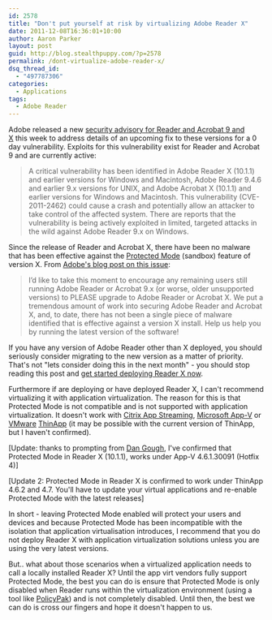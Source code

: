 ```yaml
---
id: 2578
title: "Don't put yourself at risk by virtualizing Adobe Reader X"
date: 2011-12-08T16:36:01+10:00
author: Aaron Parker
layout: post
guid: http://blog.stealthpuppy.com/?p=2578
permalink: /dont-virtualize-adobe-reader-x/
dsq_thread_id:
  - "497787306"
categories:
  - Applications
tags:
  - Adobe Reader
---
```

Adobe released a new [security advisory for Reader and Acrobat 9 and X](http://www.adobe.com/support/security/advisories/apsa11-04.html) this week to address details of an upcoming fix to these versions for a 0 day vulnerability. Exploits for this vulnerability exist for Reader and Acrobat 9 and are currently active:

> A critical vulnerability has been identified in Adobe Reader X (10.1.1) and earlier versions for Windows and Macintosh, Adobe Reader 9.4.6 and earlier 9.x versions for UNIX, and Adobe Acrobat X (10.1.1) and earlier versions for Windows and Macintosh. This vulnerability (CVE-2011-2462) could cause a crash and potentially allow an attacker to take control of the affected system. There are reports that the vulnerability is being actively exploited in limited, targeted attacks in the wild against Adobe Reader 9.x on Windows.

Since the release of Reader and Acrobat X, there have been no malware that has been effective against the [Protected Mode](http://blogs.adobe.com/pdfitmatters/2011/06/protected-view-in-acrobat-x-version-10-1.html) (sandbox) feature of version X. From [Adobe's blog post on this issue](http://blogs.adobe.com/asset/2011/12/background-on-cve-2011-2462.html):

> I’d like to take this moment to encourage any remaining users still running Adobe Reader or Acrobat 9.x (or worse, older unsupported versions) to PLEASE upgrade to Adobe Reader or Acrobat X. We put a tremendous amount of work into securing Adobe Reader and Acrobat X, and, to date, there has not been a single piece of malware identified that is effective against a version X install. Help us help you by running the latest version of the software!

If you have any version of Adobe Reader other than X deployed, you should seriously consider migrating to the new version as a matter of priority. That's not "lets consider doing this in the next month" - you should stop reading this post and [get started deploying Reader X now]({{site.baseurl}}/deployment/deploying-adobe-reader-x/).

Furthermore if are deploying or have deployed Reader X, I can't recommend virtualizing it with application virtualization. The reason for this is that Protected Mode is not compatible and is not supported with application virtualization. It doesn't work with [Citrix App Streaming](http://kb2.adobe.com/cps/907/cpsid_90705.html), [Microsoft App-V]({{site.baseurl}}/virtualisation/virtualising-adobe-reader-x/) or [VMware](http://communities.vmware.com/thread/329118) [ThinApp](http://communities.vmware.com/message/1714001) (it may be possible with the current version of ThinApp, but I haven't confirmed).

[Update: thanks to prompting from [Dan Gough](https://twitter.com/packageologist/), I've confirmed that Protected Mode in Reader X (10.1.1), works under App-V 4.6.1.30091 (Hotfix 4)]

[Update 2: Protected Mode in Reader X is confirmed to work under ThinApp 4.6.2 and 4.7. You'll have to update your virtual applications and re-enable Protected Mode with the latest releases]

In short - leaving Protected Mode enabled will protect your users and devices and because Protected Mode has been incompatible with the isolation that application virtualisation introduces, I recommend that you do not deploy Reader X with application virtualization solutions unless you are using the very latest versions.

But.. what about those scenarios when a virtualized application needs to call a locally installed Reader X? Until the app virt vendors fully support Protected Mode, the best you can do is ensure that Protected Mode is only disabled when Reader runs within the virtualization environment (using a tool like [PolicyPak](http://www.gpanswers.com/1.html?w=PPXEND&p=parker)) and is not completely disabled. Until then, the best we can do is cross our fingers and hope it doesn't happen to us.
